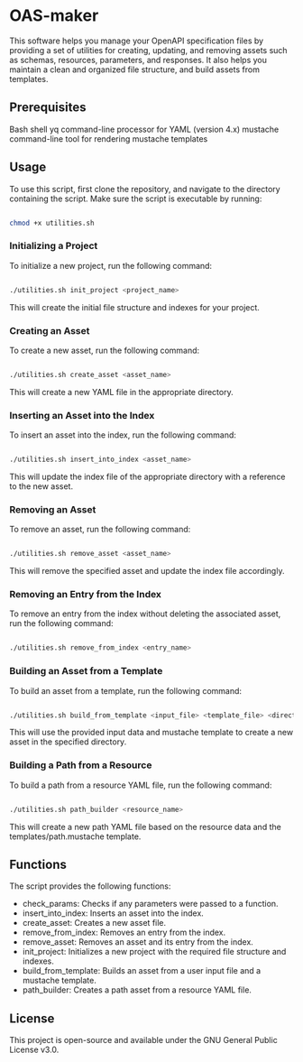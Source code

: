 # OAS-maker

This software helps you manage your OpenAPI specification files by providing a set of utilities for creating, updating, and removing assets such as schemas, resources, parameters, and responses. It also helps you maintain a clean and organized file structure, and build assets from templates.

## Prerequisites

Bash shell
yq command-line processor for YAML (version 4.x)
mustache command-line tool for rendering mustache templates

## Usage

To use this script, first clone the repository, and navigate to the directory containing the script. Make sure the script is executable by running:

```bash

chmod +x utilities.sh
```

### Initializing a Project

To initialize a new project, run the following command:

```bash

./utilities.sh init_project <project_name>
```

This will create the initial file structure and indexes for your project.

### Creating an Asset

To create a new asset, run the following command:

```bash

./utilities.sh create_asset <asset_name>
```

This will create a new YAML file in the appropriate directory.

### Inserting an Asset into the Index

To insert an asset into the index, run the following command:

```bash

./utilities.sh insert_into_index <asset_name>
```

This will update the index file of the appropriate directory with a reference to the new asset.

### Removing an Asset

To remove an asset, run the following command:

```bash

./utilities.sh remove_asset <asset_name>
```

This will remove the specified asset and update the index file accordingly.

### Removing an Entry from the Index

To remove an entry from the index without deleting the associated asset, run the following command:

```bash

./utilities.sh remove_from_index <entry_name>
```

### Building an Asset from a Template

To build an asset from a template, run the following command:

```bash

./utilities.sh build_from_template <input_file> <template_file> <directory_name> <asset_name>
```

This will use the provided input data and mustache template to create a new asset in the specified directory.

### Building a Path from a Resource

To build a path from a resource YAML file, run the following command:

```bash

./utilities.sh path_builder <resource_name>
```

This will create a new path YAML file based on the resource data and the templates/path.mustache template.

## Functions

The script provides the following functions:

- check_params: Checks if any parameters were passed to a function.
- insert_into_index: Inserts an asset into the index.
- create_asset: Creates a new asset file.
- remove_from_index: Removes an entry from the index.
- remove_asset: Removes an asset and its entry from the index.
- init_project: Initializes a new project with the required file structure and indexes.
- build_from_template: Builds an asset from a user input file and a mustache template.
- path_builder: Creates a path asset from a resource YAML file.

## License

This project is open-source and available under the GNU General Public License v3.0.
